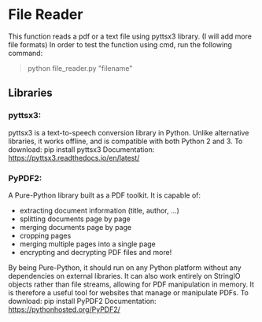 # File Reader

This function reads a pdf or a text file using pyttsx3 library. (I will add more file formats)
In order to test the function using cmd, run the following command:
> python file_reader.py "filename"

## Libraries

### pyttsx3:
pyttsx3 is a text-to-speech conversion library in Python. Unlike alternative libraries, it works offline, and is compatible with both Python 2 and 3.
To download: pip install pyttsx3
Documentation: https://pyttsx3.readthedocs.io/en/latest/

### PyPDF2:
A Pure-Python library built as a PDF toolkit. It is capable of:
- extracting document information (title, author, …) <br>
- splitting documents page by page <br>
- merging documents page by page <br> 
- cropping pages <br>
- merging multiple pages into a single page <br>
- encrypting and decrypting PDF files and more! <br>

By being Pure-Python, it should run on any Python platform without any dependencies on external libraries. It can also work entirely on StringIO objects rather than file streams, allowing for PDF manipulation in memory. It is therefore a useful tool for websites that manage or manipulate PDFs.
To download: pip install PyPDF2
Documentation: https://pythonhosted.org/PyPDF2/
